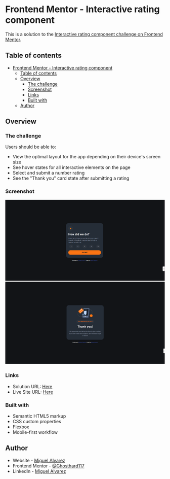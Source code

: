 # Frontend Mentor - Interactive rating component

This is a solution to the [Interactive rating component challenge on Frontend Mentor](https://www.frontendmentor.io/challenges/interactive-rating-component-koxpeBUmI).

## Table of contents

- [Frontend Mentor - Interactive rating component](#frontend-mentor---interactive-rating-component)
  - [Table of contents](#table-of-contents)
  - [Overview](#overview)
    - [The challenge](#the-challenge)
    - [Screenshot](#screenshot)
    - [Links](#links)
    - [Built with](#built-with)
  - [Author](#author)

## Overview

### The challenge

Users should be able to:

- View the optimal layout for the app depending on their device's screen size
- See hover states for all interactive elements on the page
- Select and submit a number rating
- See the "Thank you" card state after submitting a rating

### Screenshot

![rating card screenshot](rating-screenshot.png)
![thanks card screenshot](thanks-screenshot.png)

### Links

- Solution URL: [Here](https://www.frontendmentor.io/solutions/interactive-rating-component-EzEAmS6dHF)
- Live Site URL: [Here](https://ghosthard117.github.io/interactive-rating-component/)

### Built with

- Semantic HTML5 markup
- CSS custom properties
- Flexbox
- Mobile-first workflow

## Author

- Website - [Miguel Alvarez](https://ghostharddev.vercel.app)
- Frontend Mentor - [@Ghosthard117](https://www.frontendmentor.io/profile/ghosthard117)
- LinkedIn - [Miguel Alvarez](https://www.linkedin.com/in/ghosthard117)
